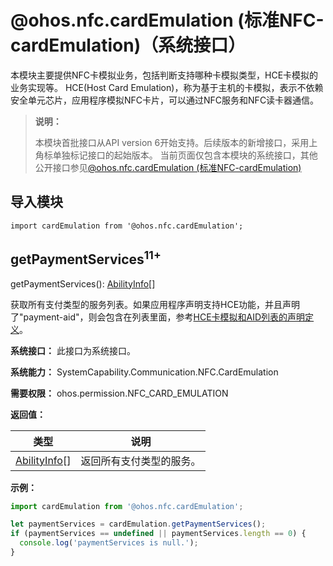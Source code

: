 # @ohos.nfc.cardEmulation (标准NFC-cardEmulation)（系统接口）

本模块主要提供NFC卡模拟业务，包括判断支持哪种卡模拟类型，HCE卡模拟的业务实现等。
HCE(Host Card Emulation)，称为基于主机的卡模拟，表示不依赖安全单元芯片，应用程序模拟NFC卡片，可以通过NFC服务和NFC读卡器通信。

> **说明：**
>
> 本模块首批接口从API version 6开始支持。后续版本的新增接口，采用上角标单独标记接口的起始版本。
> 当前页面仅包含本模块的系统接口，其他公开接口参见[@ohos.nfc.cardEmulation (标准NFC-cardEmulation)](js-apis-cardEmulation.md)


## 导入模块

```
import cardEmulation from '@ohos.nfc.cardEmulation';
```

## getPaymentServices<sup>11+</sup>

getPaymentServices(): [AbilityInfo](../apis-ability-kit/js-apis-bundleManager-abilityInfo.md)[]

获取所有支付类型的服务列表。如果应用程序声明支持HCE功能，并且声明了"payment-aid"，则会包含在列表里面，参考[HCE卡模拟和AID列表的声明定义](js-apis-cardEmulation.md#hce卡模拟和aid列表的声明定义)。

**系统接口：** 此接口为系统接口。

**系统能力：** SystemCapability.Communication.NFC.CardEmulation

**需要权限：** ohos.permission.NFC_CARD_EMULATION

**返回值：**

| **类型**  | **说明**                               |
| ------- | ------------------------------------ |
| [AbilityInfo](../apis-ability-kit/js-apis-bundleManager-abilityInfo.md)[] | 返回所有支付类型的服务。 |

**示例：**
```js
import cardEmulation from '@ohos.nfc.cardEmulation';

let paymentServices = cardEmulation.getPaymentServices();
if (paymentServices == undefined || paymentServices.length == 0) {
  console.log('paymentServices is null.');
}

```

